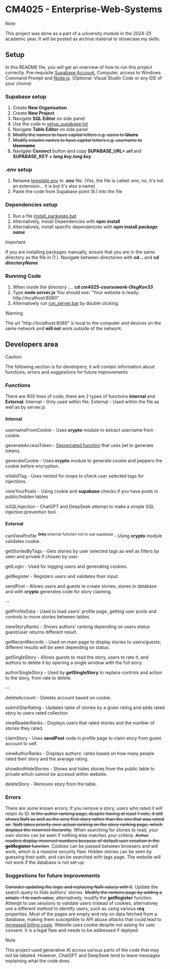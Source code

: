 # CM4025 - Enterprise-Web-Systems
> [!Note]
> This project was done as a part of a university module in the 2024-25 academic year. It will be posted as archive material to showcase my skills.


## Setup
In this README file, you will get an overview of how to run this project correctly.
Pre-requisite
[Supabase Account](https://supabase.com/), Computer, access to Windows Command Prompt and [Node.js](https://nodejs.org/). (Optional: Visual Studio Code or any IDE of your choice)

### Supabase setup
1. Create __New Organisation__
2. Create __New Project__
3. Navigate __SQL Editor__ on side panel
4. Use the code in [setup_supabase.txt](/setup_supabase.txt)
5. Navigate __Table Editor__ on side panel
6. ~~Modify the names to have capital letters e.g. users to __Users__~~
7. ~~Modify column names to have capital letters e.g. username to __Username__~~
8. Navigate __Connect__ button and copy __SUPABASE_URL=__ ___url___ and __SUPABASE_KEY =__ ___long key.long key___


### .env setup
1. Rename [template.env](/template.env) to __.env__ file. (Yes, the file is called .env, no, it's not an extension... it is but it's also a name)
2. Paste the code from Supabase point (8.) into the file

### Dependencies setup
1. Run a file [install_packages.bat](/install_packages.bat)
2. Alternatively, install Dependencies with __npm install__
3. Alternatively, install specific dependencies with __npm install__ ___package name___
> [!IMPORTANT]  
> If you are installing packages manually, ensure that you are in the same directory as the file in (1.). Navigate between directories with __cd ..__ and __cd _directoryName___

### Running Code
1. When inside the directory .... __cd _cm4025-coursework-OlegKov33___
2. Type **node _server.js_** You should see: "Your website is ready: http://localhost:8080"
3. Alternatively run [run_server.bat](/run_server.bat) by double clicking.
> [!WARNING]  
> The url "http://localhost:8080" is local to the computer and devices on the same network and __will not__ work outside of the network.


## Developers area
> [!CAUTION]  
> The following section is for developers; it will contain information about functions, errors and suggestions for future improvements

### Functions
There are 900 lines of code, there are 2 types of functions __Internal__ and __External__. Internal - Only used within file. External - Used within the file as well as by server.js

#### Internal
usernameFromCookie - Uses __crypto__ module to extract username from cookie.

generateAccessToken - <ins>Depreciated function</ins> that uses jwt to generate tokens.

generateCookie - Uses __crypto__ module to generate cookie and peppers the cookie before encryption.

isValidTag - Uses nested for-loops to check user selected tags for injections.

viewYourPosts - Using cookie and __supabase__ checks if you have posts in public/hidden tables

isSQLInjection - ChatGPT and DeepSeek attempt to make a simple SQL injection prevention tool.

#### External
canViewProfile <sup> **Only** external function not to use supabase </sup> - Using __crypto__ module validates cookie.

getStoriesByTags - Gets stories by user selected tags as well as filters by seen and private if chosen by user.

getLogin - Used for logging users and generating cookies.

getRegister - Registers users and validates their input.

sendPost - Allows users and guests to create stories, stores in database and with __crypto__ generates code for story claiming.

--

getProfileData - Used to load users' profile page, getting user posts and controls to move stories between tables.

viewStoryRanks - Shows authors' ranking depending on users status guest/user returns different result.

getRecentRecords - Used on main page to display stories to users/guests; different results will be seen depending on status.

getSingleStory - Allows guests to read the story, users to rate it, and authors to delete it by opening a single window with the full story.

authorSingleStory - Used by __getSingleStory__ to replace controls and action to the story, from rate to delete.

--

deleteAccount - Deletes account based on cookie.

submitStarRating - Updates table of stories by a given rating and adds rated story to users rated collection

viewReaderRanks - Displays users that rated stories and the number of stories they rated.

claimStory - Uses **sendPost** code in profile page to claim story from guest account to self.

viewAuthorRanks - Displays authors' ranks based on how many people rated their story and the average rating.

showAndHideStories - Shows and hides stories from the public table to private which cannot be accessd within website.

deleteStory - Removes story from the table.


### Errors
There are some known errors; If you remove a story, users who rated it will retain its ID. ~~In the author ranking page, despite having at least 1 vote, it still shows NaN as well as the very first story rather than the one that was voted on~~. ~~NaN takes priority over actual ranking on the story ranking page, which displays the incorrect hierarchy~~. When searching for stories to read, your own stories can be seen if nothing else matches your criteria. ~~Active readers display incorrect numbers because of default user creation in the __getRegister__ function~~. Cookies can be passed between browsers and will work, which is a massive security flaw. Hidden stories can be seen by guessing their path, and can be searched with tags page. The website will not work if the database is not set-up.

### Suggestions for future improvements
~~Consider updating the logic and replacing NaN values with 0~~. Update the search query to hide authors' stories. ~~Modify the rankers page by adding a simple -1 to each value~~; alternatively, modify the __getRegister__ function. Attempt to use sessions to validate users instead of cookies, alternativey use a different method to identify users, such as using various __req__ properties. Most of the pages are empty and rely on data fetched from a database, making them susceptible to API abuse attacks that could lead to [increased billing costs](https://supabase.com/docs/guides/platform/billing-on-supabase). Website uses cookie despite not asking for user consent. It is a legal flaw and needs to be addressed if deplyed.


> [!NOTE]  
> This project used generative AI across various parts of the code that may not be labeled. However, ChatGPT and DeepSeek tend to leave messages explaining what the code does.
